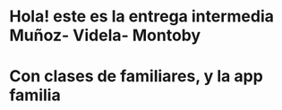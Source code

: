 
# Hola! este es la entrega intermedia Muñoz- Videla- Montoby
# Con clases de familiares, y la app familia